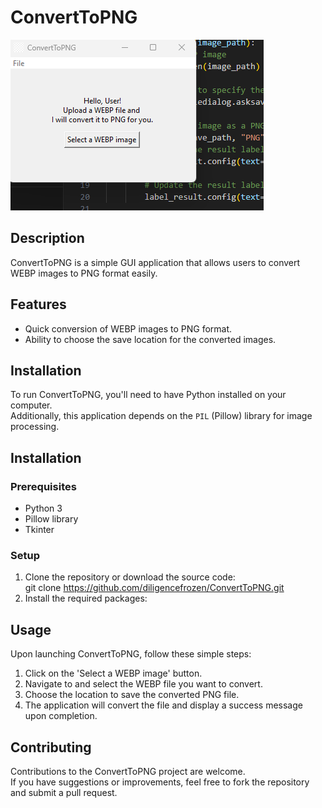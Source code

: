 # ConvertToPNG
<img src ="https://github.com/diligencefrozen/ConvertToPNG/blob/main/test(20240123).png?raw=true"><br/>
## Description
ConvertToPNG is a simple GUI application that allows users to convert WEBP images to PNG format easily. 

## Features
- Quick conversion of WEBP images to PNG format.
- Ability to choose the save location for the converted images.

## Installation
To run ConvertToPNG, you'll need to have Python installed on your computer. <br/>Additionally, this application depends on the `PIL` (Pillow) library for image processing.

## Installation

### Prerequisites
- Python 3
- Pillow library
- Tkinter 

### Setup
1. Clone the repository or download the source code:<br/>git clone <a href="https://github.com/diligencefrozen/ConvertToPNG.git">https://github.com/diligencefrozen/ConvertToPNG.git</a><br/>
2. Install the required packages:<br/>

## Usage
Upon launching ConvertToPNG, follow these simple steps:
1. Click on the 'Select a WEBP image' button.
2. Navigate to and select the WEBP file you want to convert.
3. Choose the location to save the converted PNG file.
4. The application will convert the file and display a success message upon completion.

## Contributing
Contributions to the ConvertToPNG project are welcome. <br/>If you have suggestions or improvements, feel free to fork the repository and submit a pull request.

